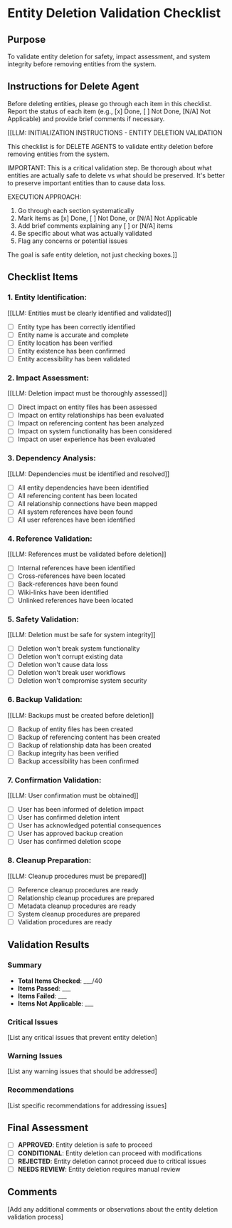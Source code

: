 

# Entity Deletion Validation Checklist

## Purpose

To validate entity deletion for safety, impact assessment, and system integrity before removing entities from the system.

## Instructions for Delete Agent

Before deleting entities, please go through each item in this checklist. Report the status of each item (e.g., [x] Done, [ ] Not Done, [N/A] Not Applicable) and provide brief comments if necessary.

[[LLM: INITIALIZATION INSTRUCTIONS - ENTITY DELETION VALIDATION

This checklist is for DELETE AGENTS to validate entity deletion before removing entities from the system.

IMPORTANT: This is a critical validation step. Be thorough about what entities are actually safe to delete vs what should be preserved. It's better to preserve important entities than to cause data loss.

EXECUTION APPROACH:

1. Go through each section systematically
2. Mark items as [x] Done, [ ] Not Done, or [N/A] Not Applicable
3. Add brief comments explaining any [ ] or [N/A] items
4. Be specific about what was actually validated
5. Flag any concerns or potential issues

The goal is safe entity deletion, not just checking boxes.]]

## Checklist Items

### 1. **Entity Identification:**

   [[LLM: Entities must be clearly identified and validated]]
   - [ ] Entity type has been correctly identified
   - [ ] Entity name is accurate and complete
   - [ ] Entity location has been verified
   - [ ] Entity existence has been confirmed
   - [ ] Entity accessibility has been validated

### 2. **Impact Assessment:**

   [[LLM: Deletion impact must be thoroughly assessed]]
   - [ ] Direct impact on entity files has been assessed
   - [ ] Impact on entity relationships has been evaluated
   - [ ] Impact on referencing content has been analyzed
   - [ ] Impact on system functionality has been considered
   - [ ] Impact on user experience has been evaluated

### 3. **Dependency Analysis:**

   [[LLM: Dependencies must be identified and resolved]]
   - [ ] All entity dependencies have been identified
   - [ ] All referencing content has been located
   - [ ] All relationship connections have been mapped
   - [ ] All system references have been found
   - [ ] All user references have been identified

### 4. **Reference Validation:**

   [[LLM: References must be validated before deletion]]
   - [ ] Internal references have been identified
   - [ ] Cross-references have been located
   - [ ] Back-references have been found
   - [ ] Wiki-links have been identified
   - [ ] Unlinked references have been located

### 5. **Safety Validation:**

   [[LLM: Deletion must be safe for system integrity]]
   - [ ] Deletion won't break system functionality
   - [ ] Deletion won't corrupt existing data
   - [ ] Deletion won't cause data loss
   - [ ] Deletion won't break user workflows
   - [ ] Deletion won't compromise system security

### 6. **Backup Validation:**

   [[LLM: Backups must be created before deletion]]
   - [ ] Backup of entity files has been created
   - [ ] Backup of referencing content has been created
   - [ ] Backup of relationship data has been created
   - [ ] Backup integrity has been verified
   - [ ] Backup accessibility has been confirmed

### 7. **Confirmation Validation:**

   [[LLM: User confirmation must be obtained]]
   - [ ] User has been informed of deletion impact
   - [ ] User has confirmed deletion intent
   - [ ] User has acknowledged potential consequences
   - [ ] User has approved backup creation
   - [ ] User has confirmed deletion scope

### 8. **Cleanup Preparation:**

   [[LLM: Cleanup procedures must be prepared]]
   - [ ] Reference cleanup procedures are ready
   - [ ] Relationship cleanup procedures are prepared
   - [ ] Metadata cleanup procedures are ready
   - [ ] System cleanup procedures are prepared
   - [ ] Validation procedures are ready

## Validation Results

### Summary
- **Total Items Checked**: ___/40
- **Items Passed**: ___
- **Items Failed**: ___
- **Items Not Applicable**: ___

### Critical Issues
[List any critical issues that prevent entity deletion]

### Warning Issues
[List any warning issues that should be addressed]

### Recommendations
[List specific recommendations for addressing issues]

## Final Assessment

- [ ] **APPROVED**: Entity deletion is safe to proceed
- [ ] **CONDITIONAL**: Entity deletion can proceed with modifications
- [ ] **REJECTED**: Entity deletion cannot proceed due to critical issues
- [ ] **NEEDS REVIEW**: Entity deletion requires manual review

## Comments
[Add any additional comments or observations about the entity deletion validation process]
